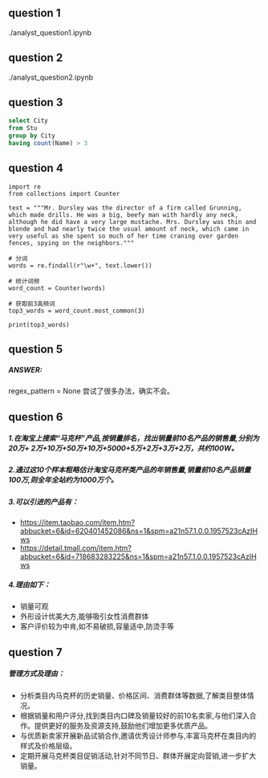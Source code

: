 ## question 1
./analyst_question1.ipynb

## question 2
./analyst_question2.ipynb

## question 3

```sql
select City 
from Stu
group by City
having count(Name) > 3
```

## question 4

```python3
import re
from collections import Counter

text = """Mr. Dursley was the director of a firm called Grunning, which made drills. He was a big, beefy man with hardly any neck, although he did have a very large mustache. Mrs. Dursley was thin and blonde and had nearly twice the usual amount of neck, which came in very useful as she spent so much of her time craning over garden fences, spying on the neighbors."""

# 分词
words = re.findall(r"\w+", text.lower()) 

# 统计词频
word_count = Counter(words)  

# 获取前3高频词
top3_words = word_count.most_common(3)

print(top3_words)
```

## question 5

##### ANSWER:
regex_pattern = None
尝试了很多办法，确实不会。

## question 6

##### 1.在淘宝上搜索“马克杯”产品,按销量排名，找出销量前10名产品的销售量,分别为20万+ 2万+10万+50万+10万+5000+5万+2万+3万+2万，共约100W。
##### 2.通过这10个样本粗略估计淘宝马克杯类产品的年销售量,销量前10名产品销量100万,则全年全站约为1000万个。
##### 3.可以引进的产品有：
* https://item.taobao.com/item.htm?abbucket=6&id=620401452086&ns=1&spm=a21n57.1.0.0.1957523cAzIHws
* https://detail.tmall.com/item.htm?abbucket=6&id=718683283225&ns=1&spm=a21n57.1.0.0.1957523cAzIHws

##### 4.理由如下：
* 销量可观
* 外形设计优美大方,能够吸引女性消费群体
* 客户评价较为中肯,如不易破损,容量适中,防烫手等

## question 7

##### 管理方式及理由：
- 分析类目内马克杯的历史销量、价格区间、消费群体等数据,了解类目整体情况。
- 根据销量和用户评分,找到类目内口碑及销量较好的前10名卖家,与他们深入合作。提供更好的服务及资源支持,鼓励他们增加更多优质产品。
- 与优质新卖家开展新品试销合作,邀请优秀设计师参与,丰富马克杯在类目内的样式及价格层级。
- 定期开展马克杯类目促销活动,针对不同节日、群体开展定向营销,进一步扩大销量。

